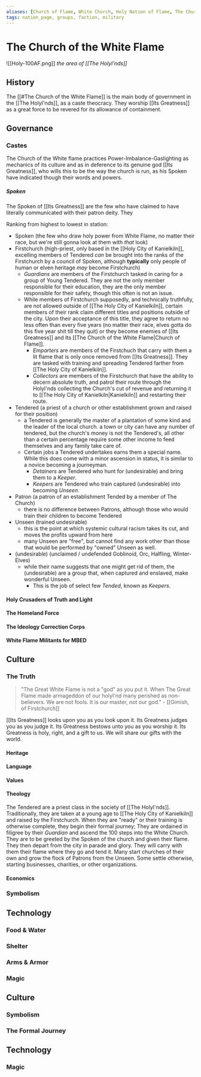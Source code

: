 ```yaml
---
aliases: [Church of Flame, White Church, Holy Nation of Flame, The Church]
tags: nation_page, groups, faction, military
---
```


# The Church of the White Flame
![[Holy-100AF.png]]
*the area of [[The Holyl'nds]]*

## History
The [[#The Church of the White Flame]] is the main body of government in the [[The Holyl'nds]], as a caste theocracy. They worship [[Its Greatness]] as a great force to be revered for its allowance of containment. 

## Governance
### Castes
The Church of the White flame practices Power-Imbalance-Gaslighting as mechanics of its culture and as in deference to its genuine god [[Its Greatness]], who wills this to be the way the church is run, as his Spoken have indicated though their words and powers.

##### Spoken
The Spoken of [[Its Greatness]] are the few who have claimed to have literally communicated with their patron deity. They 

Ranking from highest to lowest in station:
- Spoken (the few who draw holy power from White Flame, no matter their race, but we're still gonna look at them with *that* look)
- Firstchurch (high-priest, only based in the [[Holy City of Kanielkiln]], excelling members of Tendered *can* be brought into the ranks of the Firstchurch by a council of Spoken, although **typically** only people of human or elven heritage *may* become Firstchurch)
	- *Guardians* are members of the Firstchurch tasked in caring for a group of Young Tendered. They are not the only member responsible for their education, they are the only member responsible for their safety, though this often is not an issue.
	- While members of Firstchurch supposedly, and technically truthfully, are not allowed outside of [[The Holy City of Kanielkiln]], certain members of their rank claim different titles and positions outside of the city. Upon their acceptance of this title, they agree to return no less often than every five years (no matter their race, elves gotta do this five year shit till they quit) or they become enemies of [[Its Greatness]] and Its [[The Church of the White Flame|Church of Flame]].
		- *Emparters* are members of the Firstchuch that carry with them a lit flame that is only once removed from [[Its Greatness]]. They are tasked with training and spreading Tendered farther from [[The Holy City of Kanielkiln]]. 
		- *Collectors* are members of the Firstchurch that have the ability to decern absolute truth, and patrol their route through the Holyl'nds collecting the Church's cut of revenue and returning it to [[The Holy City of Kanielkiln|Kanielkiln]] and restarting their route.
- Tendered (a priest of a church or other establishment grown and raised for their position)
	- a Tendered is generally the master of a plantation of some kind and the leader of the local church. a town or city can have any number of tendered, but the church's money is not the Tendered's, all other than a certain percentage require some other income to feed themselves and any family take care of. 
	- Certain jobs a Tendered undertakes earns them a special name. While this does come with a minor ascension in status, it is similar to a novice becoming a journeyman.
		- *Detainers* are Tendered who hunt for (undesirable) and bring them to a *Keeper*.
		- *Keepers* are Tendered who train captured (undesirable) into becoming *Unseen*.
- Patron (a patron of an establishment Tended by a member of The Church)
	- there is no difference between Patrons, although those who would train their children to become Tendered
- Unseen (trained undesirable)
	- this is the point at which systemic cultural racism takes its cut, and moves the profits upward from here
	- many Unseen are "free", but cannot find any work other than those that would be performed by "owned" Unseen as well.
- (undesirable) (unclaimed / undefended Goblinoid, Orc, Halfling, Winter-Elves)
	- while their name suggests that one might get rid of them, the (undesirable) are a group that, when captured and enslaved, make wonderful Unseen. 
		- This is the job of select few *Tended*, known as *Keepers*.

#### Holy Crusaders of Truth and Light
#### The Homeland Force
#### The Ideology Correction Corps
#### White Flame Militants for MBED

## Culture
### The Truth
 > "The Great White Flame is not a "god" as you put it. When The Great Flame made armageddon of our holyl'nd many perished as non-believers. We are not fools. It is our master, not our god." - [[Gimish, of Firstchurch]]

[[Its Greatness]] looks upon you as you look upon it. 
Its Greatness judges you as you judge it. 
Its Greatness bestows unto you as you worship it.
Its Greatness is holy, right, and a gift to us.
We will share our gifts with the world.

#### Heritage
#### Language
#### Values
#### Theology
The Tendered are a priest class in the society of [[The Holyl'nds]]. Traditionally, they are taken at a young age to [[The Holy City of Kanielkiln]] and raised by the Firstchurch. When they are "ready" or their training is otherwise complete, they begin their formal journey; They are ordained in filigree by their *Guardian* and ascend the 100 steps into the White Church. They are to be greeted by the Spoken of the church and given their flame. They then depart from the city in parade and glory. They will carry with them their flame where they go and tend it. Many start churches of their own and grow the flock of Patrons from the Unseen. Some settle otherwise, starting businesses, charities, or other organizations.
#### Economics
### Symbolism
## Technology
### Food & Water
### Shelter
### Arms & Armor
### Magic



## Culture
### Symbolism
### The Formal Journey




## Technology
### Magic
